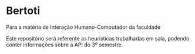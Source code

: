 # Bertoti
Para a matéria de Interação Humano-Computador da faculdade

Este repositório será referente as heurísticas trabalhadas em sala, podendo conter informações sobre a API do 3º semestre.
